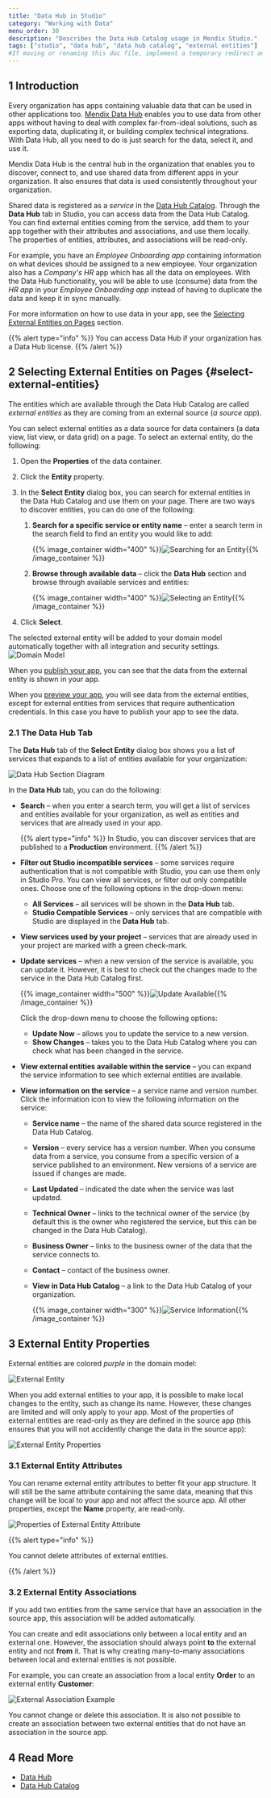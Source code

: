 ```yaml
---
title: "Data Hub in Studio"
category: "Working with Data"
menu_order: 30
description: "Describes the Data Hub Catalog usage in Mendix Studio."
tags: ["studio", "data hub", "data hub catalog", "external entities"]
#If moving or renaming this doc file, implement a temporary redirect and let the respective team know they should update the URL in the product. See Mapping to Products for more details.
---
```


## 1 Introduction

Every organization has apps containing valuable data that can be used in other applications too. [Mendix Data Hub](/data-hub/index) enables you to use data from other apps without having to deal with complex far-from-ideal solutions, such as exporting data, duplicating it, or building complex technical integrations. With Data Hub, all you need to do is just search for the data, select it, and use it. 

Mendix Data Hub is the central hub in the organization that enables you to discover, connect to, and use shared data from different apps in your organization. It also ensures that data is used consistently throughout your organization. 

Shared data is registered as a *service* in the [Data Hub Catalog](/data-hub/data-hub-catalog/index). Through the **Data Hub** tab in Studio, you can access data from the Data Hub Catalog. You can find external entities coming from the service, add them to your app together with their attributes and associations, and use them locally. The properties of entities, attributes, and associations will be read-only.

For example, you have an *Employee Onboarding app* containing information on what devices should be assigned to a new employee. Your organization also has a *Company's HR* app which has all the data on employees. With the Data Hub functionality, you will be able to use (consume) data from the *HR app* in your *Employee Onboarding app* instead of having to duplicate the data and keep it in sync manually.  

For more information on how to use data in your app, see the [Selecting External Entities on Pages](#select-external-entities) section.

{{% alert type="info" %}}
You can access Data Hub if your organization has a Data Hub license. 
{{% /alert %}}

## 2 Selecting External Entities on Pages {#select-external-entities}

The entities which are available through the Data Hub Catalog are called *external entities* as they are coming from an external source (*a source app*). 

You can select external entities as a data source for data containers (a data view, list view, or data grid) on a page. To select an external entity, do the following:

1. Open the **Properties** of the data container.
2. Click the **Entity** property.
3. In the **Select Entity** dialog box, you can search for external entities in the Data Hub Catalog and use them on your page. There are two ways to discover entities, you can do one of the following:
    1. **Search for a specific service or entity name** – enter a search term in the search field to find an entity you would like to add:

        {{% image_container width="400" %}}![Searching for an Entity](attachments/data-hub-in-studio/searching-for-entity.png){{% /image_container %}}
        
    2. **Browse through available data** – click the **Data Hub** section and browse through available services and entities:
    
        {{% image_container width="400" %}}![Selecting an Entity](attachments/data-hub-in-studio/selecting-entity.png){{% /image_container %}}

3. Click **Select**.

The selected external entity will be added to your domain model automatically together with all integration and security settings. 
![Domain Model](attachments/data-hub-in-studio/domain-model-example.png)

When you [publish your app](publishing-app), you can see that the data from the external entity is shown in your app. 

When you [preview your app](publishing-app), you will see data from the external entities, except for external entities from services that require authentication credentials. In this case you have to publish your app to see the data. 

### 2.1 The Data Hub Tab

The **Data Hub** tab of the **Select Entity** dialog box shows you a list of services that expands to a list of entities available for your organization:

![Data Hub Section Diagram](attachments/data-hub-in-studio/data-hub-tab-diagram.png)

In the **Data Hub** tab, you can do the following:

* **Search** – when you enter a search term, you will get a list of services and entities available for your organization, as well as entities and services that are already used in your app.

    {{% alert type="info" %}} In Studio, you can discover services that are published to a **Production** environment. {{% /alert %}}

* **Filter out Studio incompatible services** – some services require authentication that is not compatible with Studio, you can use them only in Studio Pro. You can view all services, or filter out only compatible ones. Choose one of the following options in the drop-down menu:

    * **All Services** – all services will be shown in the **Data Hub** tab.
    * **Studio Compatible Services** – only services that are compatible with Studio are displayed in the **Data Hub** tab.
    
* **View services used by your project** – services that are already used in your project are marked with a green check-mark.

* **Update services** – when a new version of the service is available, you can update it. However, it is best to check out the changes made to the service in the Data Hub Catalog first. 

    {{% image_container width="500" %}}![Update Available](attachments/data-hub-in-studio/service-update.png){{% /image_container %}}

    Click the drop-down menu to choose the following options:

    * **Update Now** – allows you to update the service to a new version.
    * **Show Changes** – takes you to the Data Hub Catalog where you can check what has been changed in the service.  

* **View external entities available within the service** – you can expand the service information to see which external entities are available.

* **View information on the service** – a service name and version number. Click the information icon to view the following information on the service:

    * **Service name** – the name of the shared data source registered in the Data Hub Catalog.

    * **Version** – every service has a version number. When you consume data from a service, you consume from a specific version of a service published to an environment. New versions of a service are issued if changes are made.
    
    * **Last Updated** – indicated the date when the service was last updated.
    
    * **Technical Owner** – links to the technical owner of the service (by default this is the owner who registered the service, but this can be changed in the Data Hub Catalog). 
    
    * **Business Owner** – links to the business owner of the data that the service connects to.
    
    * **Contact** – contact of the business owner. 
    
    * **View in Data Hub Catalog** – a link to the Data Hub Catalog of your organization.
    
        {{% image_container width="300" %}}![Service Information](attachments/data-hub-in-studio/service-information.jpg){{% /image_container %}}


## 3 External Entity Properties

External entities are colored *purple* in the domain model:

![External Entity](attachments/data-hub-in-studio/external-entity.png)

When you add external entities to your app, it is possible to make local changes to the entity, such as change its name. However, these changes are limited and will only apply to your app. Most of the properties of external entities are read-only as they are defined in the source app (this ensures that you will not accidently change the data in the source app):

![External Entity Properties](attachments/data-hub-in-studio/external-entity-properties.png)  

### 3.1 External Entity Attributes

You can rename external entity attributes to better fit your app structure. It will still be the same attribute containing the same data, meaning that this change will be local to your app and not affect the source app. All other properties, except the **Name** property, are read-only. 

![Properties of External Entity Attribute](attachments/data-hub-in-studio/external-attribute-properties.png)

{{% alert type="info" %}}

You cannot delete attributes of external entities.

{{% /alert %}}

### 3.2 External Entity Associations

If you add two entities from the same service that have an association in the source app, this association will be added automatically. 

You can create and edit associations only between a local entity and an external one. However, the association should always point **to** the external entity and not **from** it. That is why creating many-to-many associations between local and external entities is not possible.

For example, you can create an association from a local entity **Order** to an external entity **Customer**:

![External Association Example](attachments/data-hub-in-studio/association-example.png)

You cannot change or delete this association. It is also not possible to create an association between two external entities that do not have an association in the source app. 

## 4 Read More

* [Data Hub](/data-hub/index)
* [Data Hub Catalog](/data-hub/data-hub-catalog/index)
